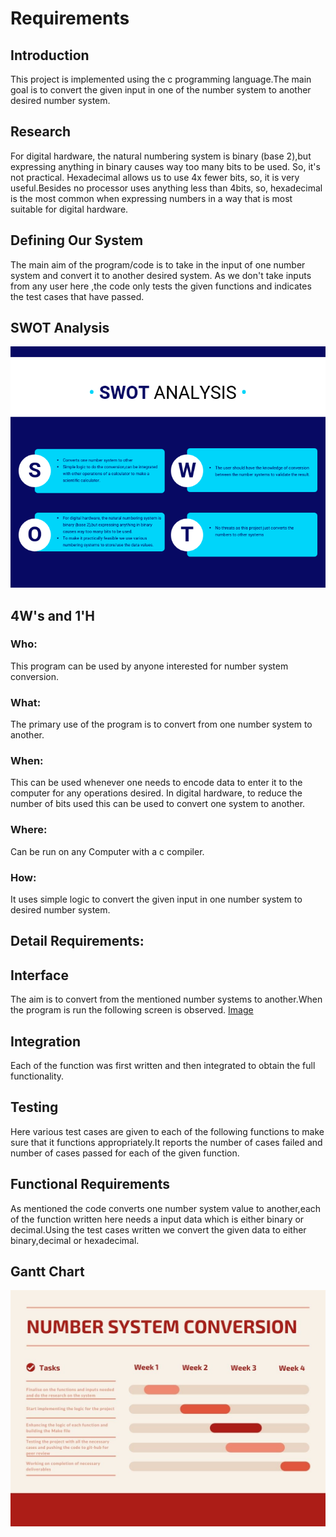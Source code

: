 # Requirements
## Introduction
 This project is implemented using the c programming language.The main goal is to convert the given input in one of the number system to another desired number system.

## Research

For digital hardware, the natural numbering system is binary (base 2),but expressing anything in binary causes way too many bits to be used. So, it's not   practical.
Hexadecimal allows us to use 4x fewer bits, so, it is very useful.Besides no processor uses anything less than 4bits, so, hexadecimal is the most common when expressing numbers in a way that is most suitable for digital hardware.

## Defining Our System

The main aim of the program/code is to take in the input of one number system and convert it to another desired system. As we don't take inputs from any user here ,the code only tests the given functions and indicates the test cases that have passed.

## SWOT Analysis
![Image](../1_Requirements/SWOT.png)

## 4W's and 1'H

### Who:
 This program can be used by anyone interested for number system conversion.

### What:
 The primary use of the program is to convert from one number system to another.

### When:
 This can be used whenever one needs to encode data to enter it to the computer for any operations desired. In digital hardware, to reduce the number of bits used   this can be used to convert one system to another.

### Where:
 Can be run on any Computer with a c compiler.
 
### How:
 It uses simple logic to convert the given input in one number system to desired number system.

## Detail Requirements:





## Interface
The aim is to convert from the mentioned number systems to another.When the program is run the following screen is observed.
[Image](../1_Requirements/Interface.png)



## Integration
Each of the function was first written and then integrated to obtain the full functionality.

## Testing

Here various test cases are given to each of the following functions to make sure that it functions appropriately.It reports the number of cases failed and number of cases passed for each of the given function.

## Functional Requirements

As mentioned the code converts one number system value to another,each of the function written here needs a input data which is either binary or decimal.Using the test cases written we convert the given data to either binary,decimal or hexadecimal.

## Gantt Chart
![Image](../1_Requirements/GanttChart.jpg)


